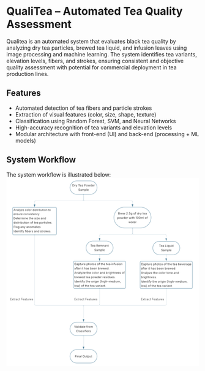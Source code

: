 # QualiTea – Automated Tea Quality Assessment
Qualitea is an automated system that evaluates black tea quality by analyzing dry tea particles, brewed tea liquid, and infusion leaves using image processing and machine learning.
The system identifies tea variants, elevation levels, fibers, and strokes, ensuring consistent and objective quality assessment with potential for commercial deployment in tea production lines.

## Features
- Automated detection of tea fibers and particle strokes  
- Extraction of visual features (color, size, shape, texture)  
- Classification using Random Forest, SVM, and Neural Networks  
- High-accuracy recognition of tea variants and elevation levels  
- Modular architecture with front-end (UI) and back-end (processing + ML models)

## System Workflow
The system workflow is illustrated below:
![System Workflow](https://github.com/NDJayasinghe/QualiTea/blob/main/images/high_level_architecture.png)

